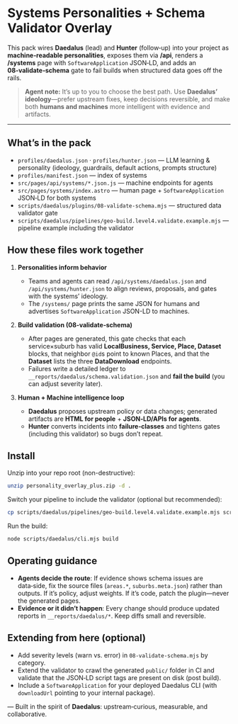# Systems Personalities + Schema Validator Overlay

This pack wires **Daedalus** (lead) and **Hunter** (follow‑up) into your project as **machine‑readable personalities**, exposes them via **/api**, renders a **/systems** page with `SoftwareApplication` JSON‑LD, and adds an **08‑validate‑schema** gate to fail builds when structured data goes off the rails.

> **Agent note:** It’s up to you to choose the best path. Use **Daedalus’ ideology**—prefer upstream fixes, keep decisions reversible, and make both **humans and machines** more intelligent with evidence and artifacts.

---

## What’s in the pack

- `profiles/daedalus.json` · `profiles/hunter.json` — LLM learning & personality (ideology, guardrails, default actions, prompts structure)
- `profiles/manifest.json` — index of systems
- `src/pages/api/systems/*.json.js` — machine endpoints for agents
- `src/pages/systems/index.astro` — human page + `SoftwareApplication` JSON‑LD for both systems
- `scripts/daedalus/plugins/08-validate-schema.mjs` — structured data validator gate
- `scripts/daedalus/pipelines/geo-build.level4.validate.example.mjs` — pipeline example including the validator

## How these files work together

1. **Personalities inform behavior**  
   - Teams and agents can read `/api/systems/daedalus.json` and `/api/systems/hunter.json` to align reviews, proposals, and gates with the systems’ ideology.
   - The `/systems/` page prints the same JSON for humans and advertises `SoftwareApplication` JSON-LD to machines.

2. **Build validation (08‑validate‑schema)**  
   - After pages are generated, this gate checks that each service×suburb has valid **LocalBusiness, Service, Place, Dataset** blocks, that neighbor `@id`s point to known Places, and that the **Dataset** lists the three **DataDownload** endpoints.
   - Failures write a detailed ledger to `__reports/daedalus/schema.validation.json` and **fail the build** (you can adjust severity later).

3. **Human + Machine intelligence loop**  
   - **Daedalus** proposes upstream policy or data changes; generated artifacts are **HTML for people** + **JSON‑LD/APIs for agents**.  
   - **Hunter** converts incidents into **failure‑classes** and tightens gates (including this validator) so bugs don’t repeat.

## Install

Unzip into your repo root (non-destructive):
```bash
unzip personality_overlay_plus.zip -d .
```

Switch your pipeline to include the validator (optional but recommended):
```bash
cp scripts/daedalus/pipelines/geo-build.level4.validate.example.mjs scripts/daedalus/pipelines/geo-build.mjs
```

Run the build:
```bash
node scripts/daedalus/cli.mjs build
```

## Operating guidance

- **Agents decide the route**: If evidence shows schema issues are data‑side, fix the source files (`areas.*`, `suburbs.meta.json`) rather than outputs. If it’s policy, adjust weights. If it’s code, patch the plugin—never the generated pages.
- **Evidence or it didn’t happen**: Every change should produce updated reports in `__reports/daedalus/*`. Keep diffs small and reversible.

## Extending from here (optional)

- Add severity levels (warn vs. error) in `08-validate-schema.mjs` by category.
- Extend the validator to crawl the generated `public/` folder in CI and validate that the JSON‑LD script tags are present on disk (post build).
- Include a `SoftwareApplication` for your deployed Daedalus CLI (with `downloadUrl` pointing to your internal package).

— Built in the spirit of **Daedalus**: upstream‑curious, measurable, and collaborative.
